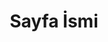 ---
title:  Sayfa İsmi
description:  açıklaması
keywords: javascript
tags:
    - Vue JS1
    - Angular1
---